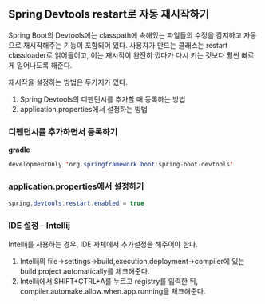 ## Spring Devtools restart로 자동 재시작하기

Spring Boot의 Devtools에는 classpath에 속해있는 파일들의 수정을 감지하고 자동으로 재시작해주는 기능이 포함되어 있다. 사용자가 만드는 클래스는 restart classloader로 읽어들이고, 이는 재시작이 완전히 껐다가 다시 키는 것보다 훨씬 빠르게 일어나도록 해준다.

재시작을 설정하는 방법은 두가지가 있다.
1. Spring Devtools의 디펜던시를 추가할 때 등록하는 방법
2. application.properties에서 설정하는 방법

### 디펜던시를 추가하면서 등록하기
**gradle**
``` java
developmentOnly 'org.springframework.boot:spring-boot-devtools'
```

### application.properties에서 설정하기
``` java
spring.devtools.restart.enabled = true
```

### IDE 설정 - Intellij
Intellij를 사용하는 경우, IDE 자체에서 추가설정을 해주어야 한다.
1. Intellij의 file->settings->build,execution,deployment->compiler에 있는 build project automatically를 체크해준다.
2. Intellij에서 SHIFT+CTRL+A를 누르고 registry를 입력한 뒤, compiler.automake.allow.when.app.running을 체크해준다.
